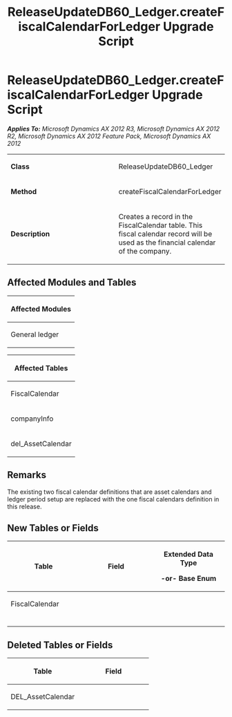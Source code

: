 ﻿---
title: ReleaseUpdateDB60_Ledger.createFiscalCalendarForLedger Upgrade Script
TOCTitle: ReleaseUpdateDB60_Ledger.createFiscalCalendarForLedger Upgrade Script
ms:assetid: 0b35a250-8f70-c8cf-1798-6c2d1f77e659
ms:mtpsurl: https://msdn.microsoft.com/en-us/library/JJ735641(v=AX.60)
ms:contentKeyID: 49706552
ms.date: 05/18/2015
mtps_version: v=AX.60
---

# ReleaseUpdateDB60\_Ledger.createFiscalCalendarForLedger Upgrade Script 


_**Applies To:** Microsoft Dynamics AX 2012 R3, Microsoft Dynamics AX 2012 R2, Microsoft Dynamics AX 2012 Feature Pack, Microsoft Dynamics AX 2012_

<table>
<colgroup>
<col style="width: 50%" />
<col style="width: 50%" />
</colgroup>
<tbody>
<tr class="odd">
<td><p><strong>Class</strong></p></td>
<td><p>ReleaseUpdateDB60_Ledger</p></td>
</tr>
<tr class="even">
<td><p><strong>Method</strong></p></td>
<td><p>createFiscalCalendarForLedger</p></td>
</tr>
<tr class="odd">
<td><p><strong>Description</strong></p></td>
<td><p>Creates a record in the FiscalCalendar table. This fiscal calendar record will be used as the financial calendar of the company.</p></td>
</tr>
</tbody>
</table>


## Affected Modules and Tables

<table>
<colgroup>
<col style="width: 100%" />
</colgroup>
<thead>
<tr class="header">
<th><p>Affected Modules</p></th>
</tr>
</thead>
<tbody>
<tr class="odd">
<td><p>General ledger</p></td>
</tr>
</tbody>
</table>


<table>
<colgroup>
<col style="width: 100%" />
</colgroup>
<thead>
<tr class="header">
<th><p>Affected Tables</p></th>
</tr>
</thead>
<tbody>
<tr class="odd">
<td><p>FiscalCalendar</p></td>
</tr>
<tr class="even">
<td><p>companyInfo</p></td>
</tr>
<tr class="odd">
<td><p>del_AssetCalendar</p></td>
</tr>
</tbody>
</table>


## Remarks

The existing two fiscal calendar definitions that are asset calendars and ledger period setup are replaced with the one fiscal calendars definition in this release.

## New Tables or Fields

<table>
<colgroup>
<col style="width: 33%" />
<col style="width: 33%" />
<col style="width: 33%" />
</colgroup>
<thead>
<tr class="header">
<th><p>Table</p></th>
<th><p>Field</p></th>
<th><p>Extended Data Type</p>
<p>-or- Base Enum</p></th>
</tr>
</thead>
<tbody>
<tr class="odd">
<td><p>FiscalCalendar</p></td>
<td><p></p></td>
<td><p></p></td>
</tr>
<tr class="even">
<td><p></p></td>
<td><p></p></td>
<td><p></p></td>
</tr>
</tbody>
</table>


## Deleted Tables or Fields

<table>
<colgroup>
<col style="width: 50%" />
<col style="width: 50%" />
</colgroup>
<thead>
<tr class="header">
<th><p>Table</p></th>
<th><p>Field</p></th>
</tr>
</thead>
<tbody>
<tr class="odd">
<td><p>DEL_AssetCalendar</p></td>
<td><p></p></td>
</tr>
</tbody>
</table>

  


